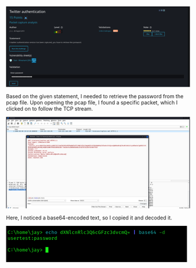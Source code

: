 ![Alt text](image.png)

Based on the given statement, I needed to retrieve the password from the pcap file. Upon opening the pcap file, I found a specific packet, which I clicked on to follow the TCP stream.

![twit](image-1.png)

Here, I noticed a base64-encoded text, so I copied it and decoded it.

![answer](image-2.png)


